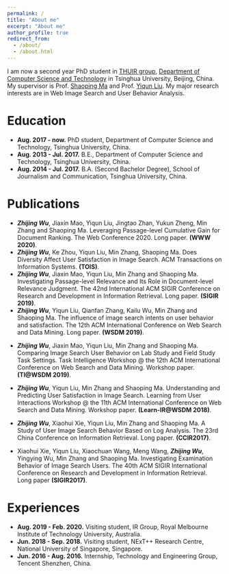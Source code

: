 ```yaml
---
permalink: /
title: "About me"
excerpt: "About me"
author_profile: true
redirect_from: 
  - /about/
  - /about.html
---
```


I am now a second year PhD student in [THUIR group](http://www.thuir.cn/), [Department of Computer Science and Technology](http://www.cs.tsinghua.edu.cn) in Tsinghua University, Beijing, China. My supervisor is Prof. [Shaoping Ma](http://www.thuir.cn/group/~msp/) and Prof. [Yiqun Liu](http://www.thuir.cn/group/~YQLiu/). My major research interests are in Web Image Search and User Behavior Analysis.

Education
======
* **Aug. 2017 - now.** PhD student, Department of Computer Science and Technology, Tsinghua University, China.
* **Aug. 2013 - Jul. 2017.** B.E., Department of Computer Science and Technology, Tsinghua University, China. 
* **Aug. 2014 - Jul. 2017.** B.A. (Second Bachelor Degree), School of Journalism and Communication, Tsinghua University, China.

Publications
======
* ***Zhijing Wu***, Jiaxin Mao, Yiqun Liu, Jingtao Zhan, Yukun Zheng, Min Zhang and Shaoping Ma. Leveraging Passage-level Cumulative Gain for Document Ranking. The Web Conference 2020. Long paper. **(WWW 2020)**.
* ***Zhijing Wu***, Ke Zhou, Yiqun Liu, Min Zhang, Shaoping Ma. Does Diversity Affect User Satisfaction in Image Search. ACM Transactions on Information Systems. **(TOIS)**.
* ***Zhijing Wu***, Jiaxin Mao, Yiqun Liu, Min Zhang and Shaoping Ma. Investigating Passage-level Relevance and Its Role in Document-level Relevance Judgment. The 42nd International ACM SIGIR Conference on Research and Development in Information Retrieval. Long paper. **(SIGIR 2019)**.
* ***Zhijing Wu***, Yiqun Liu, Qianfan Zhang, Kailu Wu, Min Zhang and Shaoping Ma. The influence of image search intents on user behavior and satisfaction. The 12th ACM International Conference on Web Search and Data Mining. Long paper. **(WSDM 2019)**.
<!--[Preprint Version](http://www.thuir.cn/group/~YQLiu/publications/WSDM19Wu.pdf)-->
* ***Zhijing Wu***, Jiaxin Mao, Yiqun Liu, Min Zhang and Shaoping Ma. Comparing Image Search User Behavior on Lab Study and Field Study Task Settings. Task Intelligence Workshop @ the 12th ACM International Conference on Web Search and Data Mining. Workshop paper. **(TI@WSDM 2019)**.
<!--[Preprint Version](https://taskintelligence.github.io/WSDM2019-Workshop/papers/TIWSDM19_Wu.pdf)-->
* ***Zhijing Wu***, Yiqun Liu, Min Zhang and Shaoping Ma. Understanding and Predicting User Satisfaction in Image Search. Learning from User Interactions Workshop @ the 11th ACM International Conference on Web Search and Data Mining. Workshop paper. **(Learn-IR@WSDM 2018)**.
<!--# [Preprint Version]()-->
* ***Zhijing Wu***, Xiaohui Xie, Yiqun Liu, Min Zhang and Shaoping Ma. A Study of User Image Search Behavior Based on Log Analysis. The 23rd China Conference on Information Retrieval. Long paper. **(CCIR2017)**. 
<!--# [Preprint Version](https://link.springer.com/chapter/10.1007/978-3-319-68699-8_6)-->
* Xiaohui Xie, Yiqun Liu, Xiaochuan Wang, Meng Wang, ***Zhijing Wu***, Yingying Wu, Min Zhang and Shaoping Ma. Investigating Examination Behavior of Image Search Users. The 40th ACM SIGIR International Conference on Research and Development in Information Retrieval. Long paper **(SIGIR2017)**.
<!--# [Preprint Version](http://www.thuir.cn/group/~YQLiu/publications/sigir2017Xie.pdf)-->

Experiences
======
* **Aug. 2019 - Feb. 2020.** Visiting student, IR Group, Royal Melbourne Institute of Technology University, Australia.
* **Jun. 2018 - Sep. 2018.** Visiting student, NExT++ Research Centre, National University of Singapore, Singapore.
* **Jun. 2016 - Aug. 2016.** Internship, Technology and Engineering Group, Tencent Shenzhen, China.
